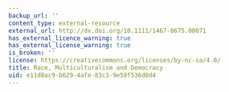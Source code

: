 ```yaml
---
backup_url: ''
content_type: external-resource
external_url: http://dx.doi.org/10.1111/1467-8675.00071
has_external_licence_warning: true
has_external_license_warning: true
is_broken: ''
license: https://creativecommons.org/licenses/by-nc-sa/4.0/
title: Race, Multiculturalism and Democracy
uid: e11d8ac9-b629-4afe-83c3-9e59f536d0d4
---
```

